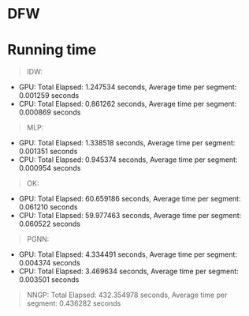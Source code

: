 # DFW

# Running time
> IDW:
- GPU: Total Elapsed: 1.247534 seconds, Average time per segment: 0.001259 seconds
- CPU: Total Elapsed: 0.861262 seconds, Average time per segment: 0.000869 seconds
> MLP:
- GPU: Total Elapsed: 1.338518 seconds, Average time per segment: 0.001351 seconds
- CPU: Total Elapsed: 0.945374 seconds, Average time per segment: 0.000954 seconds
> OK:
- GPU: Total Elapsed: 60.659186 seconds, Average time per segment: 0.061210 seconds
- CPU: Total Elapsed: 59.977463 seconds, Average time per segment: 0.060522 seconds
> PGNN:
- GPU: Total Elapsed: 4.334491 seconds, Average time per segment: 0.004374 seconds
- CPU: Total Elapsed: 3.469634 seconds, Average time per segment: 0.003501 seconds
> NNGP: Total Elapsed: 432.354978 seconds, Average time per segment: 0.436282 seconds